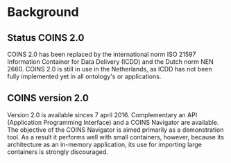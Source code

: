 # Background


## Status COINS 2.0
COINS 2.0 has been replaced by the international norm ISO 21597 <a>Information Container for Data Delivery</a> (ICDD) and the Dutch norm NEN 2660. COINS 2.0 is still in use in the Netherlands, as ICDD has not been fully implemented yet in all ontology's or applications.

## COINS version 2.0
Version 2.0 is available sinces 7 april 2016. Complementary an API (Application Programming Interface) and a COINS Navigator are available. The objective of the COINS Navigator is aimed primarily as a demonstration tool. As a result it performs well with small containers, however, because its architecture as an in-memory application, its use for importing large containers is strongly discouraged.

